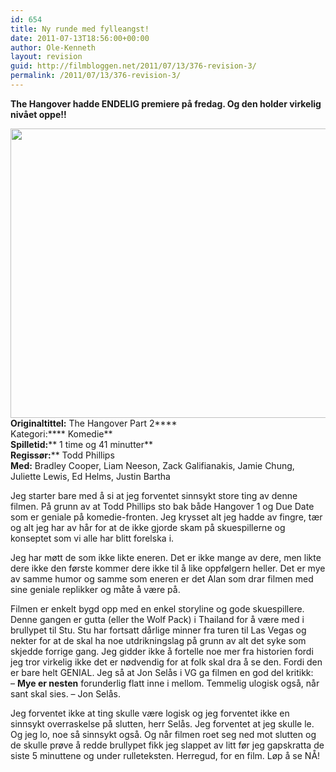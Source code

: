 ```yaml
---
id: 654
title: Ny runde med fylleangst!
date: 2011-07-13T18:56:00+00:00
author: Ole-Kenneth
layout: revision
guid: http://filmbloggen.net/2011/07/13/376-revision-3/
permalink: /2011/07/13/376-revision-3/
---
```

**The Hangover hadde ENDELIG premiere på fredag. Og den holder virkelig nivået oppe!!**

[<img class="alignnone size-large wp-image-614" title="The Hangover Part II" src="http://filmbloggen.webalive.no/files/2011/05/hangover-2-e1310576095397-620x463.jpg" alt="" width="620" height="463" />](http://filmbloggen.webalive.no/files/2011/05/hangover-2.jpg)  
****Originaltittel:**** The Hangover Part 2****  
Kategori:**** Komedie**  
**Spilletid:**** 1 time og 41 minutter**  
**Regissør:**** Todd Phillips  
**Med:** Bradley Cooper, Liam Neeson, Zack Galifianakis, Jamie Chung, Juliette Lewis, Ed Helms, Justin Bartha

Jeg starter bare med å si at jeg forventet sinnsykt store ting av denne filmen. På grunn av at Todd Phillips sto bak både Hangover 1 og Due Date som er geniale på komedie-fronten. Jeg krysset alt jeg hadde av fingre, tær og alt jeg har av hår for at de ikke gjorde skam på skuespillerne og konseptet som vi alle har blitt forelska i.

Jeg har møtt de som ikke likte eneren. Det er ikke mange av dere, men likte dere ikke den første kommer dere ikke til å like oppfølgern heller. Det er mye av samme humor og samme som eneren er det Alan som drar filmen med sine geniale replikker og måte å være på.

Filmen er enkelt bygd opp med en enkel storyline og gode skuespillere. Denne gangen er gutta (eller the Wolf Pack) i Thailand for å være med i brullypet til Stu. Stu har fortsatt dårlige minner fra turen til Las Vegas og nekter for at de skal ha noe utdrikningslag på grunn av alt det syke som skjedde forrige gang. Jeg gidder ikke å fortelle noe mer fra historien fordi jeg tror virkelig ikke det er nødvendig for at folk skal dra å se den. Fordi den er bare helt GENIAL. Jeg så at Jon Selås i VG ga filmen en god del kritikk:  
&#8211; **Mye er nesten** forunderlig flatt inne i mellom. Temmelig ulogisk også, når sant skal sies. &#8211; Jon Selås.

Jeg forventet ikke at ting skulle være logisk og jeg forventet ikke en sinnsykt overraskelse på slutten, herr Selås. Jeg forventet at jeg skulle le. Og jeg lo, noe så sinnsykt også. Og når filmen roet seg ned mot slutten og de skulle prøve å redde brullypet fikk jeg slappet av litt før jeg gapskratta de siste 5 minuttene og under rulleteksten. Herregud, for en film. Løp å se NÅ!
